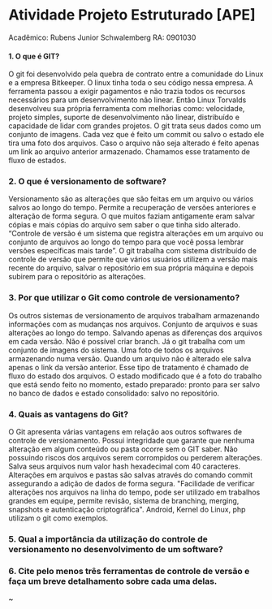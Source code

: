 # Atividade Projeto Estruturado [APE]

Acadêmico: Rubens Junior Schwalemberg
RA: 0901030

#### 1. O que é GIT?
O git foi desenvolvido pela quebra de contrato entre a comunidade do Linux e a empresa Bitkeeper. O linux tinha toda o seu código nessa empresa. A ferramenta passou a exigir pagamentos e não trazia todos os recursos necessários para um desenvolvimento não linear. Então Linux Torvalds desenvolveu sua própria ferramenta com melhorias como: velocidade, projeto simples, suporte de desenvolvimento não linear, distribuído e capacidade de lidar com grandes projetos.
O git trata seus dados como um conjunto de imagens. Cada vez que é feito um commit ou salvo o estado ele tira uma foto dos arquivos. Caso o arquivo não seja alterado é feito apenas um link ao arquivo anterior armazenado. Chamamos esse tratamento de fluxo de estados.


### 2.  O que é versionamento de software?
Versionamento são as alterações que são feitas em um arquivo ou vários salvos ao longo do tempo. Permite a recuperação de versões anteriores e alteração de forma segura. O que muitos faziam antigamente eram salvar cópias e mais cópias do arquivo sem saber o que tinha sido alterado. “Controle de versão é um sistema que registra alterações em um arquivo ou conjunto de arquivos ao longo do tempo para que você possa lembrar versões específicas mais tarde”. O git trabalha com sistema distribuído de controle de versão que permite que vários usuários utilizem a versão mais recente do arquivo, salvar o repositório em sua própria máquina e depois subirem para o repositório as alterações.


### 3. Por que utilizar o Git como controle de versionamento?
Os outros sistemas de versionamento de arquivos trabalham armazenando informações com as mudanças nos arquivos. Conjunto de arquivos e suas alterações ao longo do tempo. Salvando apenas as diferenças dos arquivos em cada versão. Não é possível criar branch. Já o git trabalha com um conjunto de imagens do sistema. Uma foto de todos os arquivos armazenando numa versão. Quando um arquivo não é alterado ele salva apenas o link da versão anterior. Esse tipo de tratamento é chamado de fluxo do estado dos arquivos. O estado modificado que é a foto do trabalho que está sendo feito no momento, estado preparado:  pronto para ser salvo no banco de dados e estado consolidado: salvo no repositório.

### 4. Quais as vantagens do Git?

O Git apresenta várias vantagens em relação aos outros softwares de controle de versionamento. Possui integridade que garante que nenhuma alteração em algum conteúdo ou pasta ocorre sem o GIT saber.
Não possuindo riscos dos arquivos serem corrompidos ou perderem alterações. Salva seus arquivos num valor hash hexadecimal com 40 caracteres.
Alterações em arquivos e pastas são salvas através do comando commit assegurando a adição de dados de forma segura. 
"Facilidade de verificar alterações nos arquivos na linha do tempo, pode ser utilizado em trabalhos grandes em equipe, permite revisão, sistema de branching, merging, snapshots e autenticação criptográfica". Android, Kernel do Linux, php utilizam o git como exemplos.

### 5. Qual a importância da utilização do controle de versionamento no desenvolvimento de um software?


### 6. Cite pelo menos três ferramentas de controle de versão e faça um breve detalhamento sobre cada uma delas.


~

